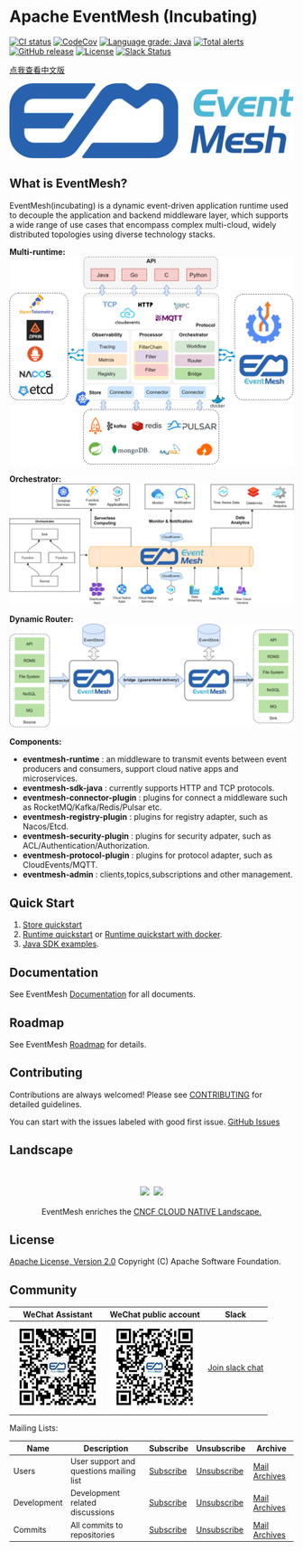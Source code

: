 # Apache EventMesh (Incubating)

[![CI status](https://github.com/apache/incubator-eventmesh/actions/workflows/ci.yml/badge.svg)](https://github.com/apache/incubator-eventmesh/actions/workflows/ci.yml)
[![CodeCov](https://codecov.io/gh/apache/incubator-eventmesh/branch/develop/graph/badge.svg)](https://codecov.io/gh/apache/incubator-eventmesh)
[![Language grade: Java](https://img.shields.io/lgtm/grade/java/g/apache/incubator-eventmesh.svg?logo=lgtm&logoWidth=18)](https://lgtm.com/projects/g/apache/incubator-eventmesh/context:java)
[![Total alerts](https://img.shields.io/lgtm/alerts/g/apache/incubator-eventmesh.svg?logo=lgtm&logoWidth=18)](https://lgtm.com/projects/g/apache/incubator-eventmesh/alerts/)
[![GitHub release](https://img.shields.io/badge/release-download-orange.svg)](https://github.com/apache/incubator-eventmesh/releases)
[![License](https://img.shields.io/badge/license-Apache%202-4EB1BA.svg)](https://www.apache.org/licenses/LICENSE-2.0.html)
[![Slack Status](https://img.shields.io/badge/slack-join_chat-white.svg?logo=slack&style=social)](https://join.slack.com/t/apacheeventmesh/shared_invite/zt-16y1n77va-q~JepYy3RqpkygDYmQaQbw)

[点我查看中文版](README.zh-CN.md)

![logo](docs/images/logo2.png)

## What is EventMesh?

EventMesh(incubating) is a dynamic event-driven application runtime used to decouple the application and backend middleware layer, which supports a wide range of use cases that encompass complex multi-cloud, widely distributed topologies using diverse technology stacks.

**Multi-runtime:**
![architecture1](docs/images/eventmesh-architecture.png)

**Orchestrator:**
![architecture1](docs/images/eventmesh-orchestrator.png)

**Dynamic Router:**
![architecture1](docs/images/eventmesh-bridge.png)

**Components:**

* **eventmesh-runtime** : an middleware to transmit events between event producers and consumers, support cloud native apps and microservices.
* **eventmesh-sdk-java** : currently supports HTTP and TCP protocols.
* **eventmesh-connector-plugin** : plugins for connect a middleware such as RocketMQ/Kafka/Redis/Pulsar etc.
* **eventmesh-registry-plugin** : plugins for registry adapter, such as Nacos/Etcd.
* **eventmesh-security-plugin** : plugins for security adpater, such as ACL/Authentication/Authorization.
* **eventmesh-protocol-plugin** : plugins for protocol adapter, such as CloudEvents/MQTT.
* **eventmesh-admin** : clients,topics,subscriptions and other management.

## Quick Start

1. [Store quickstart](docs/en/instructions/eventmesh-store-quickstart.md)
2. [Runtime quickstart](docs/en/instructions/eventmesh-runtime-quickstart.md) or [Runtime quickstart with docker](docs/en/instructions/eventmesh-runtime-quickstart-with-docker.md).
3. [Java SDK examples](docs/en/instructions/eventmesh-sdk-java-quickstart.md).

## Documentation

See EventMesh [Documentation](docs/en/intro.md) for all documents.

## Roadmap

See EventMesh [Roadmap](docs/en/roadmap.md) for details.

## Contributing

Contributions are always welcomed! Please see [CONTRIBUTING](CONTRIBUTING.md) for detailed guidelines.

You can start with the issues labeled with good first issue.
[GitHub Issues](https://github.com/apache/incubator-eventmesh/issues)

## Landscape

<p align="center">
<br/><br/>
<img src="https://landscape.cncf.io/images/left-logo.svg" width="150"/>&nbsp;&nbsp;<img src="https://landscape.cncf.io/images/right-logo.svg" width="200"/>
<br/><br/>
EventMesh enriches the <a href="https://landscape.cncf.io/serverless?license=apache-license-2-0">CNCF CLOUD NATIVE Landscape.</a>
</p>

## License

[Apache License, Version 2.0](http://www.apache.org/licenses/LICENSE-2.0.html) Copyright (C) Apache Software Foundation.

## Community

|              WeChat Assistant                           |                WeChat public account                   | Slack                                                  |
| :----------------------------------------------------:  | :----------------------------------------------------: | :----------------------------------------------------: |
| ![wechat_qr](docs/images/mesh-helper.jpg) | ![wechat_official_qr](docs/images/wechat-official.png) |[Join slack chat](https://join.slack.com/t/apacheeventmesh/shared_invite/zt-16y1n77va-q~JepYy3RqpkygDYmQaQbw) |



Mailing Lists:

| Name | Description |Subscribe |Unsubscribe|Archive
| ----    | ----    |----    | ----    | ----    |
|Users |User support and questions mailing list| [Subscribe](mailto:users-subscribe@eventmesh.incubator.apache.org) |[Unsubscribe](mailto:users-unsubscribe@eventmesh.incubator.apache.org) |[Mail Archives](https://lists.apache.org/list.html?users@eventmesh.apache.org)|
|Development |Development related discussions| [Subscribe](mailto:dev-subscribe@eventmesh.incubator.apache.org) |[Unsubscribe](mailto:dev-unsubscribe@eventmesh.incubator.apache.org) |[Mail Archives](https://lists.apache.org/list.html?dev@eventmesh.apache.org)|
|Commits |All commits to repositories| [Subscribe](mailto:commits-subscribe@eventmesh.incubator.apache.org) |[Unsubscribe](mailto:commits-unsubscribe@eventmesh.incubator.apache.org) |[Mail Archives](https://lists.apache.org/list.html?commits@eventmesh.apache.org)|
